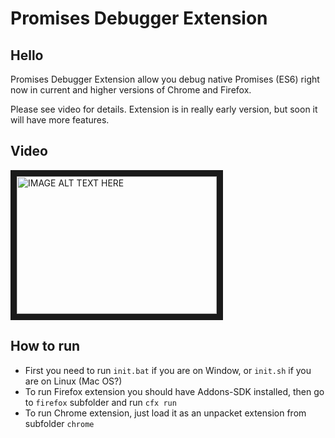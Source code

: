 # Promises Debugger Extension

## Hello

Promises Debugger Extension allow you debug native Promises (ES6) right now in current and higher versions of Chrome and Firefox.

Please see video for details. Extension is in really early version, but soon it will have more features.

## Video

<a href="http://www.youtube.com/watch?feature=player_embedded&v=60K9y7_tYfQ
" target="_blank"><img src="http://img.youtube.com/vi/60K9y7_tYfQ/0.jpg" 
alt="IMAGE ALT TEXT HERE" width="320" height="220" border="10" /></a>

## How to run

* First you need to run ```init.bat``` if you are on Window, or ```init.sh``` if you are on Linux (Mac OS?)
* To run Firefox extension you should have Addons-SDK installed, then go to ```firefox``` subfolder and run ```cfx run```
* To run Chrome extension, just load it as an unpacket extension from subfolder ```chrome```